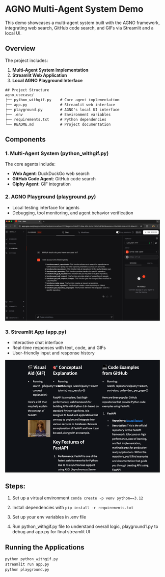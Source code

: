 # AGNO Multi-Agent System Demo
This demo showcases a multi-agent system built with the AGNO framework, integrating web search, GitHub code search, and GIFs via Streamlit and a local UI.

## Overview
The project includes:
1. **Multi-Agent System Implementation**
2. **Streamlit Web Application**
3. **Local AGNO Playground Interface**

```
## Project Structure
agno_usecase/
├── python_withgif.py    # Core agent implementation
├── app.py               # Streamlit web interface
├── playground.py        # AGNO's local UI interface
├── .env                 # Environment variables
├── requirements.txt     # Python dependencies
└── README.md            # Project documentation
```

## Components

### 1. Multi-Agent System (python_withgif.py)
The core agents include:
- **Web Agent**: DuckDuckGo web search
- **GitHub Code Agent**: GitHub code search
- **Giphy Agent**: GIF integration

### 2. AGNO Playground (playground.py)
- Local testing interface for agents
- Debugging, tool monitoring, and agent behavior verification

![Screenshot](assets/playground.png)

### 3. Streamlit App (app.py)
- Interactive chat interface
- Real-time responses with text, code, and GIFs
- User-friendly input and response history

![Screenshot](assets/streamlit.png)


## Steps:
1. Set up a virtual environment 
`conda create -p venv python==3.12`

2. Install dependencies with `pip install -r requirements.txt`

3. Set up your env variables in .env file

4. Run python_withgif.py file to understand overall logic, playground1.py to debug and app.py for final streamlit UI 


## Running the Applications
```bash
python python_withgif.py
streamlit run app.py
python playground.py



